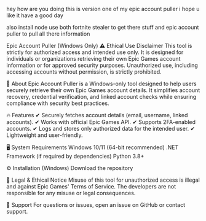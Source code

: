 hey how are you doing this is version one of my epic account puller i hope u like it have a good day 

also install node use both fortnite stealer to get there stuff and epic account puller to pull all there information


Epic Account Puller (Windows Only)
⚠️ Ethical Use Disclaimer
This tool is strictly for authorized access and intended use only. It is designed for individuals or organizations retrieving their own Epic Games account information or for approved security purposes. Unauthorized use, including accessing accounts without permission, is strictly prohibited.

📌 About
Epic Account Puller is a Windows-only tool designed to help users securely retrieve their own Epic Games account details. It simplifies account recovery, credential verification, and linked account checks while ensuring compliance with security best practices.

🔥 Features
✔ Securely fetches account details (email, username, linked accounts).
✔ Works with official Epic Games API.
✔ Supports 2FA-enabled accounts.
✔ Logs and stores only authorized data for the intended user.
✔ Lightweight and user-friendly.

🖥 System Requirements
Windows 10/11 (64-bit recommended)
.NET Framework (if required by dependencies)
Python 3.8+

⚙️ Installation (Windows)
Download the repository

🔐 Legal & Ethical Notice
Misuse of this tool for unauthorized access is illegal and against Epic Games' Terms of Service.
The developers are not responsible for any misuse or legal consequences.

🤝 Support
For questions or issues, open an issue on GitHub or contact support.
